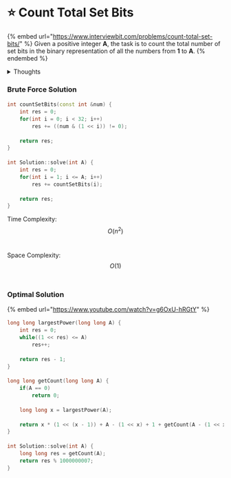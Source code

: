 # ⭐ Count Total Set Bits

{% embed url="https://www.interviewbit.com/problems/count-total-set-bits/" %}
Given a positive integer **A**, the task is to count the total number of set bits in the binary representation of all the numbers from **1** to **A**.
{% endembed %}

<details>

<summary>Thoughts</summary>

* **0:00** It's marked as a hard problem.
* **5:00** I observed that for numbers from 1 - 15 each position has 8 set bits. Let me [write a program](https://onlinegdb.com/phWbU1te\_) for making observations.&#x20;
* **14:20** I'm sick of C++ being so less user-friendly when it comes to the user-facing part of it. I want to print a table and I need to program a whole lot. I'll try doing it in JavaScript this time.&#x20;
* **38:51** JavaScript `console.table()` is working beautifully. Just that I don't know enough JavaScript to utilize it fully. This is wasting more time for me than helping me see patterns. I'll just do it the old way using pen and paper. \
  ![](../.gitbook/assets/image.png)
* **48:00** I see some patterns but those are not very helpful. I'll just see the solution now I've spent too much time on this.&#x20;
* **49:00** I give the brute force approach a try before seeing the solution.&#x20;
* **57:00** I'll see the solution.
* **1:08:10** I don't understand their solution. I'll watch [a YouTube Video](https://www.youtube.com/watch?v=g6OxU-hRGtY).&#x20;
* **1:15:00** Pepcoding teaches really well.&#x20;
* **1:42:00** Finally Done.

</details>

### Brute Force Solution&#x20;

```cpp
int countSetBits(const int &num) {
    int res = 0;
    for(int i = 0; i < 32; i++)
        res += ((num & (1 << i)) != 0);
        
    return res;
}
 
int Solution::solve(int A) {
    int res = 0;
    for(int i = 1; i <= A; i++)
        res += countSetBits(i);
        
    return res;
}
```

Time Complexity: $$O(n^2)$$​

Space Complexity: $$O(1)$$​

### Optimal Solution

{% embed url="https://www.youtube.com/watch?v=g6OxU-hRGtY" %}

```cpp
long long largestPower(long long A) {
    int res = 0;
    while((1 << res) <= A)
        res++;
        
    return res - 1;
}

long long getCount(long long A) {
    if(A == 0)
        return 0;
        
    long long x = largestPower(A);
    
    return x * (1 << (x - 1)) + A - (1 << x) + 1 + getCount(A - (1 << x));
}

int Solution::solve(int A) {
    long long res = getCount(A);
    return res % 1000000007;
}

```
